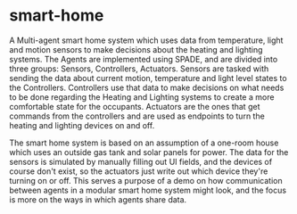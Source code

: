 # smart-home
A Multi-agent smart home system which uses data from temperature, light and motion sensors to make decisions about the heating and lighting systems.
The Agents are implemented using SPADE, and are divided into three groups: Sensors, Controllers, Actuators.
Sensors are tasked with sending the data about current motion, temperature and light level states to the Controllers.
Controllers use that data to make decisions on what needs to be done regarding the Heating and Lighting systems to create a more comfortable state for the occupants.
Actuators are the ones that get commands from the controllers and are used as endpoints to turn the heating and lighting devices on and off.

The smart home system is based on an assumption of a one-room house which uses an outside gas tank and solar panels for power. The data for the sensors
is simulated by manually filling out UI fields, and the devices of course don't exist, so the actuators just write out which device they're turning on or off.
This serves a purpose of a demo on how communication between agents in a modular smart home system might look, and the focus is more on the ways in which agents share data.


